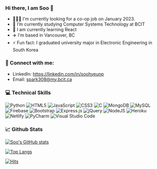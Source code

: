 ### Hi there, I am Soo 👋

- 👩🏻‍💻 I’m currently looking for a co-op job on January 2023.
- 🔭 I’m currently studying Computer Systems Technology at BCIT
- 🌱 I am currently learning React
- ✈️ I'm based in Vancouver, BC
- ⚡ Fun fact: I graduated university major in Electronic Engineering in South Korea

### 🤝 Connect with me:
- LinkedIn: https://linkedin.com/in/soohyeunp
- Email: spark308@my.bcit.ca


### 💻 Technical Skills 
![Python](https://img.shields.io/badge/python-3670A0?style=for-the-badge&logo=python&logoColor=ffdd54)
![HTML5](https://img.shields.io/badge/html5-%23E34F26.svg?style=for-the-badge&logo=html5&logoColor=white)
![JavaScript](https://img.shields.io/badge/javascript-%23323330.svg?style=for-the-badge&logo=javascript&logoColor=%23F7DF1E)
![CSS3](https://img.shields.io/badge/css3-%231572B6.svg?style=for-the-badge&logo=css3&logoColor=white)
![C](https://img.shields.io/badge/c-%2300599C.svg?style=for-the-badge&logo=c&logoColor=white)
![MongoDB](https://img.shields.io/badge/MongoDB-%234ea94b.svg?style=for-the-badge&logo=mongodb&logoColor=white)
![MySQL](https://img.shields.io/badge/mysql-%2300f.svg?style=for-the-badge&logo=mysql&logoColor=white)
![Firebase](https://img.shields.io/badge/Firebase-039BE5?style=for-the-badge&logo=Firebase&logoColor=white)
![Bootstrap](https://img.shields.io/badge/bootstrap-%23563D7C.svg?style=for-the-badge&logo=bootstrap&logoColor=white)
![Express.js](https://img.shields.io/badge/express.js-%23404d59.svg?style=for-the-badge&logo=express&logoColor=%2361DAFB)
![jQuery](https://img.shields.io/badge/jquery-%230769AD.svg?style=for-the-badge&logo=jquery&logoColor=white)
![NodeJS](https://img.shields.io/badge/node.js-6DA55F?style=for-the-badge&logo=node.js&logoColor=white)
![Heroku](https://img.shields.io/badge/heroku-%23430098.svg?style=for-the-badge&logo=heroku&logoColor=white)
![Netlify](https://img.shields.io/badge/netlify-%23000000.svg?style=for-the-badge&logo=netlify&logoColor=#00C7B7)
![PyCharm](https://img.shields.io/badge/pycharm-143?style=for-the-badge&logo=pycharm&logoColor=black&color=black&labelColor=green)
![Visual Studio Code](https://img.shields.io/badge/Visual%20Studio%20Code-0078d7.svg?style=for-the-badge&logo=visual-studio-code&logoColor=white)

### 📈 Github Stats
[![Soo's GitHub stats](https://github-readme-stats.vercel.app/api?username=Soohyeun&theme=dracula&show_icons=true)](https://github.com/Soohyeun/github-readme-stats)

[![Top Langs](https://github-readme-stats.vercel.app/api/top-langs/?username=Soohyeun&theme=dracula)](https://github.com/Soohyeun/github-readme-stats)


[![Hits](https://hits.seeyoufarm.com/api/count/incr/badge.svg?url=https%3A%2F%2Fgithub.com%2FSoohyeun&count_bg=%23FFCEF0&title_bg=%23B8B4B4&icon=github.svg&icon_color=%23D7CECE&title=Github&edge_flat=false)](https://hits.seeyoufarm.com)
